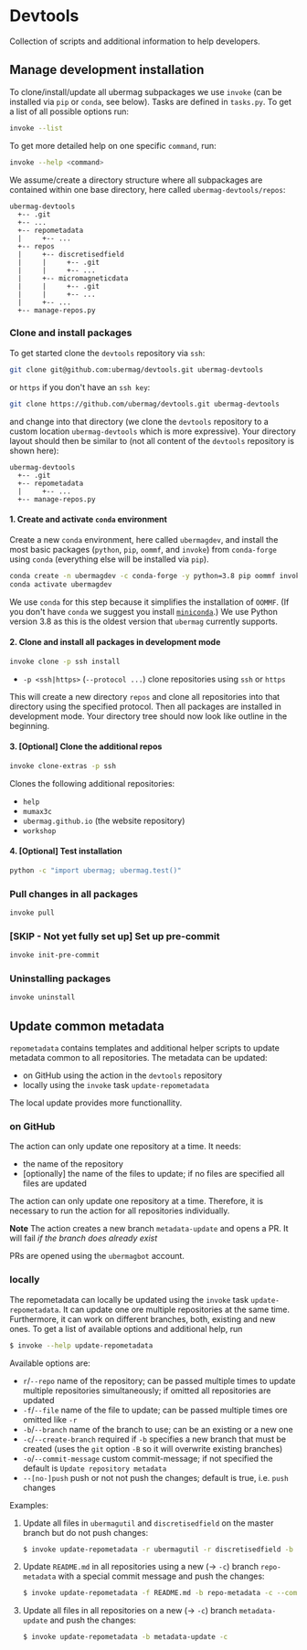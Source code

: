# Devtools

Collection of scripts and additional information to help developers.

## Manage development installation

To clone/install/update all ubermag subpackages we use `invoke` (can be
installed via `pip` or `conda`, see below). Tasks are defined in `tasks.py`. To
get a list of all possible options run:

```bash
invoke --list
```

To get more detailed help on one specific `command`, run:

```bash
invoke --help <command>
```

We assume/create a directory structure where all subpackages are contained
within one base directory, here called `ubermag-devtools/repos`:

    ubermag-devtools
      +-- .git
      +-- ...
      +-- repometadata
      |     +-- ...
      +-- repos
      |     +-- discretisedfield
      |     |     +-- .git
      |     |     +-- ...
      |     +-- micromagneticdata
      |     |     +-- .git
      |     |     +-- ...
      |     +-- ...
      +-- manage-repos.py

### Clone and install packages

To get started clone the `devtools` repository via `ssh`:

```bash
git clone git@github.com:ubermag/devtools.git ubermag-devtools
```

or `https` if you don't have an `ssh key`:

```bash
git clone https://github.com/ubermag/devtools.git ubermag-devtools
```

and change into that directory (we clone the `devtools` repository to a custom
location `ubermag-devtools` which is more expressive). Your directory layout
should then be similar to (not all content of the `devtools` repository is shown
here):

    ubermag-devtools
      +-- .git
      +-- repometadata
      |     +-- ...
      +-- manage-repos.py

#### 1. Create and activate `conda` environment

Create a new `conda` environment, here called `ubermagdev`, and install the most
basic packages (`python`, `pip`, `oommf`, and `invoke`) from `conda-forge` using
`conda` (everything else will be installed via `pip`).

```bash
conda create -n ubermagdev -c conda-forge -y python=3.8 pip oommf invoke
conda activate ubermagdev
```

We use `conda` for this step because it simplifies the installation of `OOMMF`.
(If you don't have `conda` we suggest you install
[`miniconda`](https://docs.conda.io/en/latest/miniconda.html).) We use Python
version 3.8 as this is the oldest version that `ubermag` currently supports.

#### 2. Clone and install all packages in development mode

```bash
invoke clone -p ssh install
```

- `-p <ssh|https>` (`--protocol ...`) clone repositories using `ssh` or `https`

This will create a new directory `repos` and clone all repositories into that
directory using the specified protocol. Then all packages are installed in
development mode. Your directory tree should now look like outline in the
beginning.

#### 3. [Optional] Clone the additional repos

```bash
invoke clone-extras -p ssh
```

Clones the following additional repositories:

- `help`
- `mumax3c`
- `ubermag.github.io` (the website repository)
- `workshop`

#### 4. [Optional] Test installation

```bash
python -c "import ubermag; ubermag.test()"
```

### Pull changes in all packages

```bash
invoke pull
```

### [SKIP - Not yet fully set up] Set up pre-commit

```bash
invoke init-pre-commit
```

### Uninstalling packages

```bash
invoke uninstall
```

## Update common metadata

`repometadata` contains templates and additional helper scripts to update
metadata common to all repositories. The metadata can be updated:
- on GitHub using the action in the `devtools` repository
- locally using the `invoke` task `update-repometadata`

The local update provides more functionallity.

### on GitHub

The action can only update one repository at a time. It needs:
- the name of the repository
- [optionally] the name of the files to update; if no files are specified all files are updated

The action can only update one repository at a time. Therefore, it is necessary to run the action for all repositories individually.

**Note** The action creates a new branch `metadata-update` and opens a PR. It will fail *if the branch does already exist*

PRs are opened using the `ubermagbot` account.

### locally

The repometadata can locally be updated using the `invoke` task `update-repometadata`. It can update one ore multiple repositories at the same time. Furthermore, it can work on different branches, both, existing and new ones. To get a list of available options and additional help, run
```bash
$ invoke --help update-repometadata
```

Available options are:
- `r`/`--repo` name of the repository; can be passed multiple times to update multiple repositories simultaneously; if omitted all repositories are updated
- `-f`/`--file` name of the file to update; can be passed multiple times ore omitted like `-r`
- `-b`/`--branch` name of the branch to use; can be an existing or a new one
- `-c`/`--create-branch` required if `-b` specifies a new branch that must be created (uses the `git` option `-B` so it will overwrite existing branches)
- `-o`/`--commit-message` custom commit-message; if not specified the default is `Update repository metadata`
- `--[no-]push` push or not not push the changes; default is true, i.e. `push` changes

Examples:

1. Update all files in `ubermagutil` and `discretisedfield` on the master branch but do not push changes:
   ```bash
   $ invoke update-repometadata -r ubermagutil -r discretisedfield -b master --no-push
   ```
   
2. Update `README.md` in all repositories using a new (-> `-c`) branch `repo-metadata` with a special commit message and push the changes:
   ```bash
   $ invoke update-repometadata -f README.md -b repo-metadata -c --commit-message "Update README.md"
   ```
   
3. Update all files in all repositories on a new (-> `-c`) branch `metadata-update` and push the changes:
   ```bash
   $ invoke update-repometadata -b metadata-update -c
   ```
